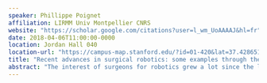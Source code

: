 ```yaml
---
speaker: Phillippe Poignet
affiliation: LIRMM Univ Montpellier CNRS
website: "https://scholar.google.com/citations?user=l_wm_UoAAAAJ&hl=fr"
date: 2018-04-06T11:00:00-0000
location: Jordan Hall 040
location-url: "https://campus-map.stanford.edu/?id=01-420&lat=37.42865133749201&lng=-122.17121865473717&zoom=17"
title: "Recent advances in surgical robotics: some examples through the LIRMM research activities illustrated in minimally invasive surgery and interventional radiology"
abstract: "The interest of surgeons for robotics grew a lot since the last two decades. The presence of the DaVinci robot in the operating room opens a large road for the use of robotized instruments in the OR. Discussing some recent advances in surgical robotics, we will highlight some new trends by presenting some examples of the LIRMM research activities. It will be illustrated in the domain of minimally invasive surgery and interventional radiology."
---
```

